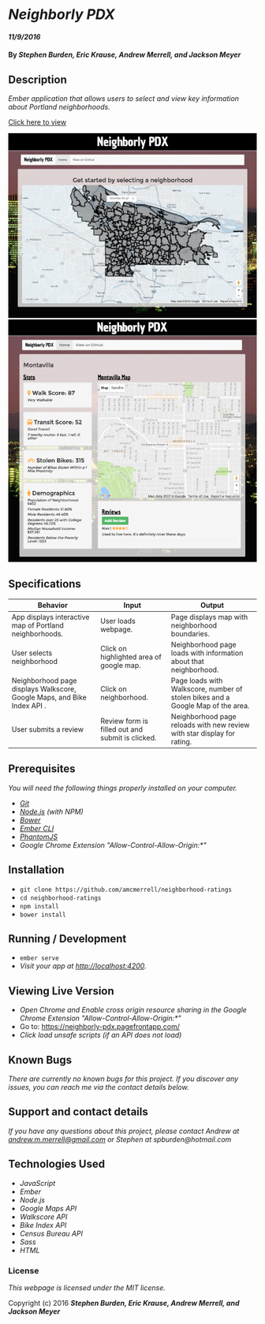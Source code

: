 # _Neighborly PDX_

#### _11/9/2016_

#### By _**Stephen Burden, Eric Krause, Andrew Merrell, and Jackson Meyer**_

## Description

_Ember application that allows users to select and view key information about Portland neighborhoods._

[Click here to view](https://neighborly-pdx.pagefrontapp.com)

<img src="Screenshot1.png" alt="A screenshot of the site">
<img src="Screenshot2.png" alt="A screenshot of the site">

## Specifications

| Behavior         | Input         | Output         |
|------------------|---------------|----------------|
| App displays interactive map of Portland neighborhoods. | User loads webpage. | Page displays map with neighborhood boundaries. |
| User selects neighborhood | Click on highlighted area of google map. | Neighborhood page loads with information about that neighborhood. |
| Neighborhood page displays Walkscore, Google Maps, and Bike Index API . | Click on neighborhood. | Page loads with Walkscore, number of stolen bikes and a Google Map of the area. |
| User submits a review | Review form is filled out and submit is clicked. | Neighborhood page reloads with new review with star display for rating. |

## Prerequisites

_You will need the following things properly installed on your computer._

* _[Git](http://git-scm.com/)_
* _[Node.js](http://nodejs.org/) (with NPM)_
* _[Bower](http://bower.io/)_
* _[Ember CLI](http://ember-cli.com/)_
* _[PhantomJS](http://phantomjs.org/)_
* _Google Chrome Extension "Allow-Control-Allow-Origin:*"_


## Installation

* `git clone https://github.com/amcmerrell/neighborhood-ratings`
* `cd neighborhood-ratings`
* `npm install`
* `bower install`

## Running / Development

* `ember serve`
* _Visit your app at [http://localhost:4200](http://localhost:4200)._

## Viewing Live Version
* _Open Chrome and Enable cross origin resource sharing in the Google Chrome Extension "Allow-Control-Allow-Origin:*"_
* Go to: https://neighborly-pdx.pagefrontapp.com/
* _Click load unsafe scripts (if an API does not load)_

## Known Bugs
_There are currently no known bugs for this project. If you discover any issues, you can reach me via the contact details below._

## Support and contact details
_If you have any questions about this project, please contact Andrew at andrew.m.merrell@gmail.com or Stephen at spburden@hotmail.com_

## Technologies Used
* _JavaScript_
* _Ember_
* _Node.js_
* _Google Maps API_
* _Walkscore API_
* _Bike Index API_
* _Census Bureau API_
* _Sass_
* _HTML_

### License

*This webpage is licensed under the MIT license.*

Copyright (c) 2016 **_Stephen Burden, Eric Krause, Andrew Merrell, and Jackson Meyer_**
